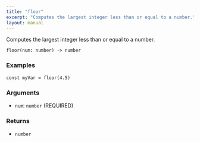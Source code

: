 ```yaml
---
title: "floor"
excerpt: "Computes the largest integer less than or equal to a number."
layout: manual
---
```


Computes the largest integer less than or equal to a number.



```
floor(num: number) -> number
```

### Examples

```kcl
const myVar = floor(4.5)
```

### Arguments

* `num`: `number` (REQUIRED)

### Returns

* `number`



